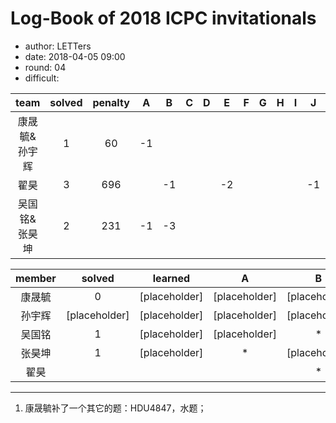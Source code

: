 # Log-Book of 2018 ICPC invitationals
- author: LETTers
- date: 2018-04-05 09:00
- round: 04
- difficult:


| team | solved | penalty | A | B | C | D | E | F | G | H | I | J | K | L | M |
| :-: | :-: | :-: | :-: | :-: | :-: | :-: | :-: | :-: | :-: | :-: | :-: | :-: | :-: | :-: | :-: |
| 康晟毓&孙宇辉 | 1 | 60  | -1 |  |  |  |  |  | |  |  |  |  |  |  |  |
| 翟昊 |3  | 696 |  | -1 |  |  | -2 |  |  |  |  | -1 |  |  |  |  |
| 吴国铭&张昊坤 |2  | 231 | -1 | -3 |  |  |  |  |  |  |  |  |  |  |  |  |

| member | solved | learned | A | B | C | D | E | F | G | H | I | J | K | L | M |
| :-: | :-: | :-: | :-: | :-: | :-: | :-: | :-: | :-: | :-: | :-: | :-: | :-: | :-: | :-: | :-: |
| 康晟毓 | 0 | [placeholder] | [placeholder] | [placeholder] | [placeholder] | [placeholder] | [placeholder] | [placeholder] | | [placeholder] | [placeholder] | [placeholder] | [placeholder] | [placeholder] | [placeholder] |
| 孙宇辉 | [placeholder] | [placeholder] | [placeholder] | [placeholder] | [placeholder] | [placeholder] | [placeholder] | [placeholder] | | [placeholder] | [placeholder] | [placeholder] | [placeholder] | [placeholder] | [placeholder] |
| 吴国铭 | 1 | [placeholder] | [placeholder] | * | [placeholder] | [placeholder] | [placeholder] | [placeholder] | | [placeholder] | [placeholder] | [placeholder] | [placeholder] | [placeholder] | [placeholder] |
| 张昊坤 | 1 | [placeholder] | * | [placeholder] | [placeholder] | [placeholder] | [placeholder] | [placeholder] | | [placeholder] | [placeholder] | [placeholder] | [placeholder] | [placeholder] | [placeholder] |
| 翟昊 |  |  |  | * |  |  | * |  | |  |  | * |  |  |  |

---

1. 康晟毓补了一个其它的题：HDU4847，水题；

